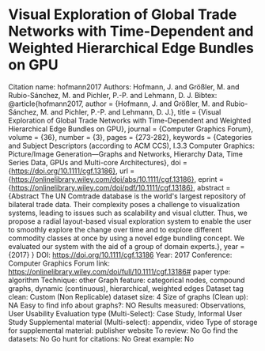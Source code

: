 # Visual Exploration of Global Trade Networks with Time-Dependent and Weighted Hierarchical Edge Bundles on GPU

Citation name: hofmann2017
Authors: Hofmann, J. and Größler, M. and Rubio-Sánchez, M. and Pichler, P.-P. and Lehmann, D. J.
Bibtex: @article{hofmann2017,
author = {Hofmann, J. and Größler, M. and Rubio-Sánchez, M. and Pichler, P.-P. and Lehmann, D. J.},
title = {Visual Exploration of Global Trade Networks with Time-Dependent and Weighted Hierarchical Edge Bundles on GPU},
journal = {Computer Graphics Forum},
volume = {36},
number = {3},
pages = {273-282},
keywords = {Categories and Subject Descriptors (according to ACM CCS), I.3.3 Computer Graphics: Picture/Image Generation—Graphs and Networks, Hierarchy Data, Time Series Data, GPUs and Multi-core Architectures},
doi = {https://doi.org/10.1111/cgf.13186},
url = {https://onlinelibrary.wiley.com/doi/abs/10.1111/cgf.13186},
eprint = {https://onlinelibrary.wiley.com/doi/pdf/10.1111/cgf.13186},
abstract = {Abstract The UN Comtrade database is the world's largest repository of bilateral trade data. Their complexity poses a challenge to visualization systems, leading to issues such as scalability and visual clutter. Thus, we propose a radial layout-based visual exploration system to enable the user to smoothly explore the change over time and to explore different commodity classes at once by using a novel edge bundling concept. We evaluated our system with the aid of a group of domain experts.},
year = {2017}
}
DOI: https://doi.org/10.1111/cgf.13186
Year: 2017
Conference: Computer Graphics Forum
link: https://onlinelibrary.wiley.com/doi/full/10.1111/cgf.13186#
paper type: algorithm
Technique: other
Graph feature: categorical nodes, compound graphs, dynamic (continuous), hierarchical, weighted edges
Dataset tag clean: Custom (Non Replicable)
dataset size: 4
Size of graphs (Clean up): NA
Easy to find info about graphs?: NO
Results measured: Observations, User Usability
Evaluation type (Multi-Select): Case Study, Informal User Study
Supplemental material (Multi-select): appendix, video
Type of storage for supplemental material: publisher website
To review: No
Go find the datasets: No
Go hunt for citations: No
Great example: No